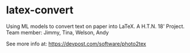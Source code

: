 # latex-convert
Using ML models to convert text on paper into LaTeX. A H.T.N. 18' Project. Team member: Jimmy, Tina, Welson, Andy

See more info at: https://devpost.com/software/photo2tex

